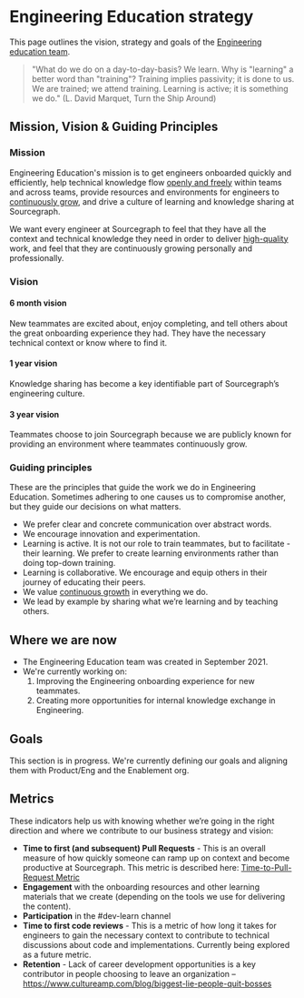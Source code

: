 # Engineering Education strategy

This page outlines the vision, strategy and goals of the [Engineering education team](../../../../departments/product-engineering/engineering/enablement/engineering-education/index.md).

> "What do we do on a day-to-day-basis? We learn. Why is "learning" a better word than "training"? Training implies passivity; it is done to us. We are trained; we attend training. Learning is active; it is something we do." (L. David Marquet, Turn the Ship Around)

## Mission, Vision & Guiding Principles

### Mission

Engineering Education's mission is to get engineers onboarded quickly and efficiently, help technical knowledge flow [openly and freely](../../../../company-info-and-process/values/index.md#open-and-transparent) within teams and across teams, provide resources and environments for engineers to [continuously grow](../../../../company-info-and-process/values/index.md#continuously-grow), and drive a culture of learning and knowledge sharing at Sourcegraph.

We want every engineer at Sourcegraph to feel that they have all the context and technical knowledge they need in order to deliver [high-quality](../../../../company-info-and-process/values/index.md#high-quality) work, and feel that they are continuously growing personally and professionally.

### Vision

#### 6 month vision

New teammates are excited about, enjoy completing, and tell others about the great onboarding experience they had. They have the necessary technical context or know where to find it.

#### 1 year vision

Knowledge sharing has become a key identifiable part of Sourcegraph’s engineering culture.

#### 3 year vision

Teammates choose to join Sourcegraph because we are publicly known for providing an environment where teammates continuously grow.

### Guiding principles

These are the principles that guide the work we do in Engineering Education. Sometimes adhering to one causes us to compromise another, but they guide our decisions on what matters.

- We prefer clear and concrete communication over abstract words.
- We encourage innovation and experimentation.
- Learning is active. It is not our role to train teammates, but to facilitate - their learning. We prefer to create learning environments rather than doing top-down training.
- Learning is collaborative. We encourage and equip others in their journey of educating their peers.
- We value [continuous growth](../../../../company-info-and-process/values/index.md#continuously-grow) in everything we do.
- We lead by example by sharing what we’re learning and by teaching others.

## Where we are now

- The Engineering Education team was created in September 2021.
- We're currently working on:
  1. Improving the Engineering onboarding experience for new teammates.
  2. Creating more opportunities for internal knowledge exchange in Engineering.

## Goals

This section is in progress. We're currently defining our goals and aligning them with Product/Eng and the Enablement org.

## Metrics

These indicators help us with knowing whether we’re going in the right direction and where we contribute to our business strategy and vision:

- **Time to first (and subsequent) Pull Requests** - This is an overall measure of how quickly someone can ramp up on context and become productive at Sourcegraph. This metric is described here: [Time-to-Pull-Request Metric](./time-to-pull-request)
- **Engagement** with the onboarding resources and other learning materials that we create (depending on the tools we use for delivering the content).
- **Participation** in the #dev-learn channel
- **Time to first code reviews** - This is a metric of how long it takes for engineers to gain the necessary context to contribute to technical discussions about code and implementations. Currently being explored as a future metric.
- **Retention** - Lack of career development opportunities is a key contributor in people choosing to leave an organization – https://www.cultureamp.com/blog/biggest-lie-people-quit-bosses
